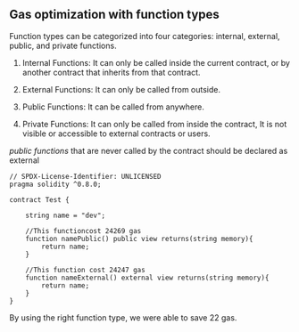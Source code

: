 ## Gas optimization with function types

Function types can be categorized into four categories: internal, external, public, and private functions.

1. Internal Functions: It can only be called inside the current contract, or by another contract that inherits from that contract.

2. External Functions: It can only be called from outside.

3. Public Functions: It can be called from anywhere.

4. Private Functions: It can only be called from inside the contract, It is not visible or accessible to external contracts or users.

*public functions* that are never called by the contract should be declared as external

```
// SPDX-License-Identifier: UNLICENSED
pragma solidity ^0.8.0;

contract Test {

    string name = "dev";

    //This functioncost 24269 gas
    function namePublic() public view returns(string memory){
        return name;
    }

    //This function cost 24247 gas
    function nameExternal() external view returns(string memory){
        return name;
    }
}
```
By using the right function type, we were able to save 22 gas.

